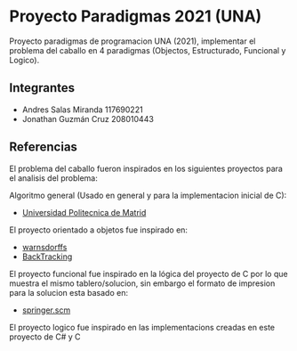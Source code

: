 # Proyecto Paradigmas 2021 (UNA)

Proyecto paradigmas de programacion UNA (2021), implementar el problema del caballo en 4 paradigmas (Objectos, Estructurado, Funcional y Logico).

## Integrantes

- Andres Salas Miranda 117690221
- Jonathan Guzmán Cruz 208010443

## Referencias

El problema del caballo fueron inspirados en los siguientes proyectos para el analisis del problema:

Algoritmo general (Usado en general y para la implementacion inicial de C):

- [Universidad Politecnica de Matrid](https://www.etsisi.upm.es/sites/default/files/asigs/arquitecturas_avanzadas/practicas/MPI/caballo.pdf)

El proyecto orientado a objetos fue inspirado en:

- [warnsdorffs](www.geeksforgeeks.org/warnsdorffs-algorithm-knights-tour-problem/)
- [BackTracking](github.com/carlitosmarin/Backtracking-Caballo-Ajedrez)

El proyecto funcional fue inspirado en la lógica del proyecto de C por lo que muestra el mismo tablero/solucion, sin embargo el formato de impresion para la solucion esta basado en:

- [springer.scm](https://gist.github.com/hoehrmann/5750907)

El proyecto logico fue inspirado en las implementacions creadas en este proyecto de C# y C
